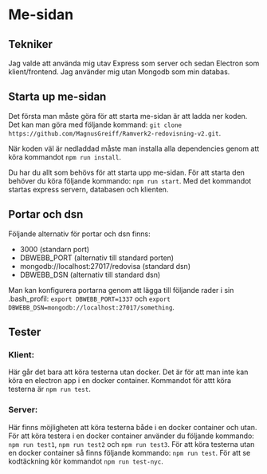 # Me-sidan

## Tekniker
Jag valde att använda mig utav Express som server och sedan Electron som klient/frontend. Jag använder mig utan Mongodb som min databas.

## Starta up me-sidan

Det första man måste göra för att starta me-sidan är att ladda ner koden. Det kan man göra med följande kommand: `git clone https://github.com/MagnusGreiff/Ramverk2-redovisning-v2.git`.

När koden väl är nedladdad måste man installa alla dependencies genom att köra kommandot `npm run install`.

Du har du allt som behövs för att starta upp me-sidan. För att starta den behöver du köra följande kommando: `npm run start`. Med det kommandot startas express servern, databasen och klienten.

## Portar och dsn
Följande alternativ för portar och dsn finns:
* 3000 (standarn port)
* DBWEBB_PORT (alternativ till standard porten)
* mongodb://localhost:27017/redovisa (standard dsn)
* DBWEBB_DSN (alternativ till standard dsn)

Man kan konfigurera portarna genom att lägga till följande rader i sin .bash_profil: `export DBWEBB_PORT=1337` och `export DBWEBB_DSN=mongodb://localhost:27017/something`.

## Tester
### Klient:
Här går det bara att köra testerna utan docker. Det är för att man inte kan köra en electron app i en docker container.
Kommandot för attt köra testerna är `npm run test`.
### Server:
Här finns möjligheten att köra testerna både i en docker container och utan.
För att köra testera i en docker container använder du följande kommando: `npm run test1`, `npm run test2` och `npm run test3`.
För att köra testerna utan en docker container så finns följande kommando: `npm run test`.
För att se kodtäckning kör kommandot `npm run test-nyc`.
